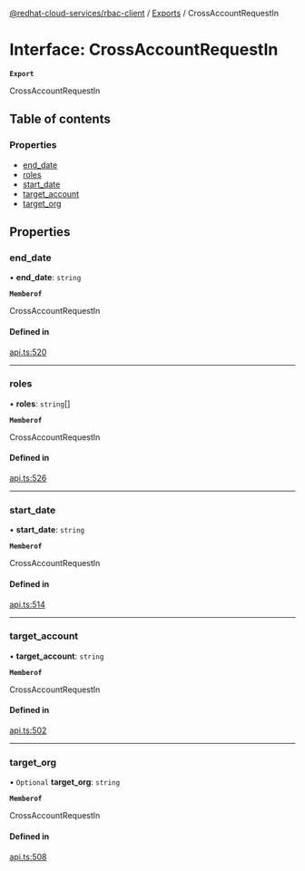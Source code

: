 [@redhat-cloud-services/rbac-client](../README.md) / [Exports](../modules.md) / CrossAccountRequestIn

# Interface: CrossAccountRequestIn

**`Export`**

CrossAccountRequestIn

## Table of contents

### Properties

- [end\_date](CrossAccountRequestIn.md#end_date)
- [roles](CrossAccountRequestIn.md#roles)
- [start\_date](CrossAccountRequestIn.md#start_date)
- [target\_account](CrossAccountRequestIn.md#target_account)
- [target\_org](CrossAccountRequestIn.md#target_org)

## Properties

### end\_date

• **end\_date**: `string`

**`Memberof`**

CrossAccountRequestIn

#### Defined in

[api.ts:520](https://github.com/RedHatInsights/javascript-clients/blob/main/packages/rbac/api.ts#L520)

___

### roles

• **roles**: `string`[]

**`Memberof`**

CrossAccountRequestIn

#### Defined in

[api.ts:526](https://github.com/RedHatInsights/javascript-clients/blob/main/packages/rbac/api.ts#L526)

___

### start\_date

• **start\_date**: `string`

**`Memberof`**

CrossAccountRequestIn

#### Defined in

[api.ts:514](https://github.com/RedHatInsights/javascript-clients/blob/main/packages/rbac/api.ts#L514)

___

### target\_account

• **target\_account**: `string`

**`Memberof`**

CrossAccountRequestIn

#### Defined in

[api.ts:502](https://github.com/RedHatInsights/javascript-clients/blob/main/packages/rbac/api.ts#L502)

___

### target\_org

• `Optional` **target\_org**: `string`

**`Memberof`**

CrossAccountRequestIn

#### Defined in

[api.ts:508](https://github.com/RedHatInsights/javascript-clients/blob/main/packages/rbac/api.ts#L508)

